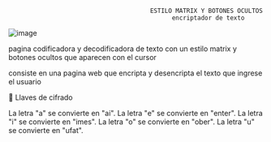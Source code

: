                                            ESTILO MATRIX Y BOTONES OCULTOS
                                                 encriptador de texto
![image](https://github.com/sandroroodriguez/encriptador/assets/174153666/b9595e77-273e-42c5-a4cf-ed47d473707a)

pagina codificadora y decodificadora de texto con un estilo matrix y botones ocultos que aparecen con el cursor

consiste en una pagina web que encripta y desencripta el texto que ingrese el usuario

🔑 Llaves de cifrado

La letra "a" se convierte en "ai".
La letra "e" se convierte en "enter".
La letra "i" se convierte en "imes".
La letra "o" se convierte en "ober".
La letra "u" se convierte en "ufat".
